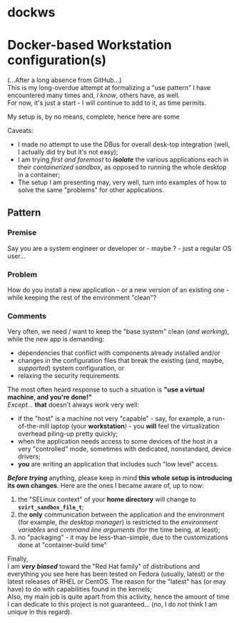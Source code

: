 # dockws
# Docker-based Workstation configuration(s)
(...After a long absence from GitHub...)  
This is my long-overdue attempt at formalizing a "use pattern" I have encountered many times and, _I know_, others have, as well.  
For now, it's just a start - I will continue to add to it, as time permits.  

My setup is, by no means, complete, hence here are some  
  
Caveats:
- I made no attempt to use the DBus for overall desk-top integration (well, I actually did try but it's not easy);
- I am trying _first and foremost_ to ***isolate*** the various applications each in their _containerized sandbox_, as opposed to running the whole desktop in a container;
- The setup I am presenting may, very well, turn into examples of how to solve the same "problems" for other applications.

## Pattern
### **Premise**
   Say you are a system engineer or developer or - maybe ? - just a regular OS user...
### **Problem**
How do you install a new application - or a new version of an existing one - while keeping the rest of the environment "clean"?  
### Comments
Very often, we need / want to keep the "base system" clean (_and working_), while the new app is demanding:
- dependencies that conflict with components already installed and/or
- changes in the configuration files that break the existing (and, maybe, _supported_) system configuration, or
- relaxing the security requirements.  

The most often heard response to such a situation is **"use a virtual machine, and you're done!"**  
_Except..._ **that** doesn't always work very well:
- if the "host" is a machine not very "capable" - say, for example, a run-of-the-mill laptop (your **workstation**) - you **will** feel the virtualization overhead piling-up pretty quickly;
- when the application needs access to some devices of the host in a very "controlled" mode, sometimes with dedicated, nonstandard, device drivers;
- **you** are writing an application that includes such "low level" access.

***Before trying*** anything, please keep in mind **this whole setup is introducing its own changes**. Here are the ones I became aware of, up to now:

1. the "SELinux context" of your __home directory__ will change to __`svirt_sandbox_file_t`__;
2. the **only** communication between the application and the environment (for example, _the desktop manager_) is restricted to the _environment variables_ and _command line arguments_ (for the time being, at least);
3. no "packaging" - it may be less-than-simple, due to the customizations done at "container-build time"

Finally,  
I am ___very biased___ toward the "Red Hat family" of distributions and everything you see here has been tested on Fedora (usually, latest) or the latest releases of RHEL or CentOS. The reason for the "latest" has (or may have) to do with capabilities found in the kernels;  
Also, my main job is quite apart from this activity, hence the amount of time I can dedicate to this project is not guaranteed... (no, I do _not_ think I am unique in this regard).

